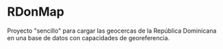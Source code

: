# RDonMap
Proyecto "sencillo" para cargar las geocercas de la República Dominicana en una base de datos con capacidades de georeferencia. 
